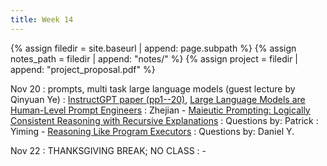 ```yaml
---
title: Week 14
---
```



{% assign filedir = site.baseurl | append: page.subpath %} 
{% assign notes_path = filedir | append: "notes/" %} 
{% assign project = filedir | append: "project_proposal.pdf" %}

<!--  
Instructions:

INDENTATION COUNTS

Each day should be formatted exactly as follows

Date
: Lessons Covered
  : Reading List
    : In Class Presentations
: **Assignment/Announcement**{: .label}


To add a hyperlink for readings, do it as follows
  : [Example Paper](http://linktopaper.edu)

To make the hyperlink open in a new tab by default
  : [Example Paper](http://linktopaper.edu){:target=_"blank"}

The announcement can be made red for due dates as follows
: **Assignment Due**{: .label .label-red }
11/25: Evaluation/Benchmarks
11/27 Thanksgiving No Class
-->

Nov 20
: prompts, multi task large language models (guest lecture by Qinyuan Ye)
  :  [InstructGPT paper (pp1--20)](https://arxiv.org/abs/2203.02155), [Large Language Models are Human-Level Prompt Engineers](https://openreview.net/forum?id=92gvk82DE-)
    : Zhejian - [Maieutic Prompting: Logically Consistent Reasoning with Recursive Explanations](https://aclanthology.org/2022.emnlp-main.82)
    : Questions by: Patrick
    : Yiming - [Reasoning Like Program Executors](https://aclanthology.org/2022.emnlp-main.48)
    : Questions by: Daniel Y.

Nov 22
: THANKSGIVING BREAK; NO CLASS
  : - 